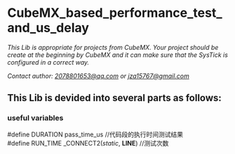 # CubeMX_based_performance_test_and_us_delay

*This Lib is appropriate for projects from CubeMX. Your project should be create at the beginning by CubeMX and it can make sure that the SysTick is configured in a correct way.*

*Contact author: 2078801653@qq.com or jza15767@gmail.com*

## This Lib is devided into several parts as follows:
### **useful variables**

#define DURATION 	pass_time_us														//代码段的执行时间测试结果  
#define RUN_TIME 	_CONNECT2(_static_, __LINE__)						//测试次数
